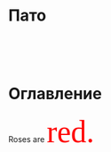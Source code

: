 # Пато
&nbsp;

&nbsp;
# Оглавление
Roses are <span style="color:red; font-family:Curlz MT; font-size:4em;">red.</span>
